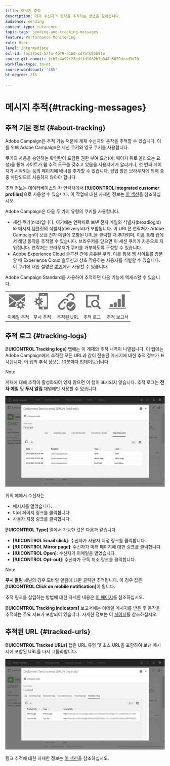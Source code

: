 ```yaml
---
title: 메시지 추적
description: 게재 수신자의 동작을 추적하는 방법을 알아봅니다.
audience: sending
content-type: reference
topic-tags: sending-and-tracking-messages
feature: Performance Monitoring
role: User
level: Intermediate
exl-id: fac29bc2-57fa-40f9-a160-cd75f695b91e
source-git-commit: fcb5c4a92f23bdffd1082b7b044b5859dead9d70
workflow-type: tm+mt
source-wordcount: '485'
ht-degree: 21%

---
```


# 메시지 추적{#tracking-messages}

## 추적 기본 정보 {#about-tracking}

Adobe Campaign은 추적 기능 덕분에 게재 수신자의 동작을 추적할 수 있습니다. 이를 위해 Adobe Campaign은 세션 쿠키와 영구 쿠키를 사용합니다.

쿠키의 사용을 승인하는 확인란이 포함된 권한 부여 요청(예: 페이지 위로 올라오는 요청)을 통해 사이트가 웹 추적 도구를 갖추고 있음을 사용자에게 알리거나, 첫 번째 페이지가 시작되는 등의 페이지에 배너를 추가할 수 있습니다. 팝업 창은 브라우저에 의해 종종 차단되므로 사용하지 않아야 합니다.

추적 정보는 데이터베이스의 각 연락처에서 **[!UICONTROL integrated customer profiles]**&#x200B;으로 사용할 수 있습니다. 이 작업에 대한 자세한 정보는 [이 섹션](../../audiences/using/integrated-customer-profile.md)을 참조하십시오.

Adobe Campaign은 다음 두 가지 유형의 쿠키를 사용합니다.

* 세션 쿠키(nlid)입니다. 여기에는 연락처로 보낸 전자 메일의 식별자(broadlogId)와 메시지 템플릿의 식별자(deliveryId)가 포함됩니다. 이 URL은 연락처가 Adobe Campaign이 보낸 전자 메일에 포함된 URL을 클릭할 때 추가되며, 이를 통해 웹에서 해당 동작을 추적할 수 있습니다. 브라우저를 닫으면 이 세션 쿠키가 자동으로 지워집니다. 연락처는 브라우저가 쿠키를 거부하도록 구성할 수 있습니다.
* Adobe Experience Cloud 솔루션 간에 공유된 쿠키. 이를 통해 웹 사이트를 방문할 때 Experience Cloud 솔루션과 상호 작용하는 사용자를 식별할 수 있습니다. 이 쿠키에 대한 설명은 [여기](https://experienceleague.adobe.com/docs/core-services/interface/ec-cookies/cookies-mc.html)에서 사용할 수 있습니다.

Adobe Campaign Standard을 사용하여 추적하면 다음 기능에 액세스할 수 있습니다.

<table>
<tr>
    <td valign="top">
        <a href="../../administration/using/configuring-email-channel.md#tracking-parameters"><img width="60px" alt="조건" src="assets/icon_email_parameters.png"/></a>
    </td>
    <td valign="top">
        <a href="https://helpx.adobe.com/campaign/kb/push-tracking.html"><img width="60px" alt="조건" src="assets/icon_push_parameters.png"/></a>
    </td>
    <td valign="top">
        <a href="../../designing/using/links.md#about-tracked-urls"><img width="60px" alt="조건" src="assets/icon_url.png"/></a>
    </td>
        <td valign="top">
          <a href="../../sending/using/tracking-messages.md#tracking-logs"><img width="60px" alt="조건" src="assets/icon_log.png"/></a>
    </td>
    </td>
    <td valign="top">
          <a href="../../reporting/using/tracking-indicators.md"><img width="60px" alt="조건" src="assets/icon_report.png"/></a>
</tr>
<tr>
<td>이메일 추적</td>
<td>푸시 추적</td>
<td>추적된 URL</td>
<td>추적 로그</td>
<td>추적 보고서</td>
</tr>
</table>

## 추적 로그 {#tracking-logs}

**[!UICONTROL Tracking logs]** 탭에는 이 게재의 추적 내역이 나열됩니다. 이 탭에는 Adobe Campaign에서 추적한 모든 URL과 같이 전송된 메시지에 대한 추적 정보가 표시됩니다. 이 탭의 추적 정보는 10분마다 업데이트됩니다.

>[!NOTE]
>
>게재에 대해 추적이 활성화되어 있지 않으면 이 탭이 표시되지 않습니다. 추적 로그는 **전자 메일** 및 **푸시 알림** 채널에만 사용할 수 있습니다.

![](assets/tracking_logs.png)

위의 예에서 수신자는

* 메시지를 열었습니다.
* 미러 페이지 링크를 클릭합니다.
* 사용자 지정 링크를 클릭합니다.

**[!UICONTROL Type]** 열에서 가능한 값은 다음과 같습니다.

* **[!UICONTROL Email click]**: 수신자가 사용자 지정 링크를 클릭합니다.
* **[!UICONTROL Mirror page]**: 수신자가 미러 페이지에 대한 링크를 클릭합니다.
* **[!UICONTROL Open]**: 수신자가 이메일을 열었습니다.
* **[!UICONTROL Opt-out]**: 수신자가 구독 취소 링크를 클릭합니다.

>[!NOTE]
>
>**푸시 알림** 채널의 경우 모바일 알림에 대한 클릭만 추적됩니다. 이 경우 값은 **[!UICONTROL Click on mobile notification]**&#x200B;이 됩니다.

추적 링크를 삽입하는 방법에 대한 자세한 내용은 [이 페이지](../../designing/using/links.md#inserting-a-link)를 참조하십시오.

**[!UICONTROL Tracking indicators]** 보고서에는 이메일 메시지를 받은 후 동작을 추적하는 주요 지표가 포함되어 있습니다. 자세한 정보는 이 [페이지](../../reporting/using/tracking-indicators.md)를 참조하십시오.

## 추적된 URL {#tracked-urls}

**[!UICONTROL Tracked URLs]** 탭은 URL 유형 및 소스 URL을 포함하여 보낸 메시지에 포함된 URL을 다시 그룹화합니다.

![](assets/sending_delivery6.png)

링크 추적에 대한 자세한 정보는 [이 섹션](../../designing/using/links.md#about-tracked-urls)을 참조하십시오.
